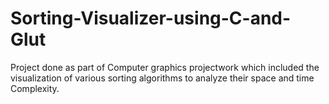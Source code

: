 # Sorting-Visualizer-using-C-and-Glut
Project done as part of Computer graphics projectwork which
included the visualization of various sorting algorithms to
analyze their space and time Complexity.
